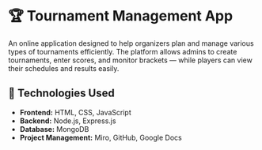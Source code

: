 # 🏆 Tournament Management App

An online application designed to help organizers plan and manage various types of tournaments efficiently. The platform allows admins to create tournaments, enter scores, and monitor brackets — while players can view their schedules and results easily.

## 📁 Technologies Used

- **Frontend:** HTML, CSS, JavaScript
- **Backend:** Node.js, Express.js
- **Database:** MongoDB
- **Project Management:** Miro, GitHub, Google Docs
